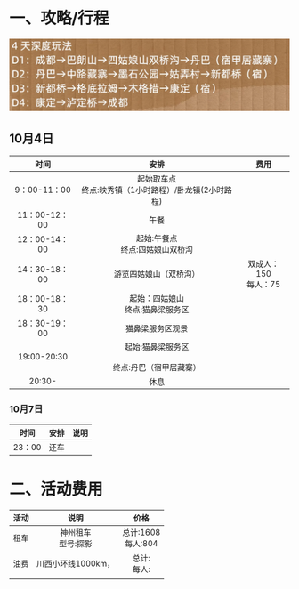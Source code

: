 # 一、攻略/行程
![alt text](picture/image0.png)
## 10月4日
|时间|安排|费用|
|:-:|:-:|:-:|
|9：00-11：00|起始取车点<br>终点:映秀镇（1小时路程）/卧龙镇(2小时路程)||
|11：00-12：00|午餐||
|12：00-14：00|起始:午餐点<br>终点:四姑娘山双桥沟||
|14：30-18：00|游览四姑娘山（双桥沟）|双成人：150<br>每人：75|
|18：00-18：30|起始：四姑娘山<br>终点:猫鼻梁服务区||
|18：30-19：00|猫鼻梁服务区观景||
|19:00-20:30|起始:猫鼻梁服务区<br><br>终点:丹巴（宿甲居藏寨）||
|20:30-|休息||

### 10月7日
|时间|安排|说明|
|:-:|:-:|:-:|
|23：00|还车||

# 二、活动费用
|活动|说明|价格|
|:-:|:-:|:-:|
|租车|神州租车<br>型号:探影|总计:1608<br>每人:804|
|油费|川西小环线1000km，|总计:<br>每人:|
||||
